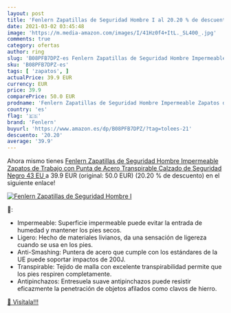 ```yaml
---
layout: post
title: 'Fenlern Zapatillas de Seguridad Hombre I al 20.20 % de descuento'
date: 2021-03-02 03:45:48
image: 'https://m.media-amazon.com/images/I/41Hz0f4+ItL._SL400_.jpg'
comments: true
category: ofertas
author: ring
slug: 'B08PFB7DPZ-es Fenlern Zapatillas de Seguridad Hombre Impermeable Zapatos...'
sku: 'B08PFB7DPZ-es'
tags: [ 'zapatos', ]
actualPrice: 39.9 EUR
currency: EUR
price: 39.9
comparePrice: 50.0 EUR
prodname: 'Fenlern Zapatillas de Seguridad Hombre Impermeable Zapatos de Trabajo con Punta de Acero Transpirable Calzado de Seguridad  Negro 43 EU '
country: 'es'
flag: '🇪🇸'
brand: 'Fenlern'
buyurl: 'https://www.amazon.es/dp/B08PFB7DPZ/?tag=tolees-21'
descuento: '20.20'
average: '39.9'
---
```


Ahora mismo tienes [Fenlern Zapatillas de Seguridad Hombre Impermeable Zapatos de Trabajo con Punta de Acero Transpirable Calzado de Seguridad  Negro 43 EU ](https://www.amazon.es/dp/B08PFB7DPZ/?tag=tolees-21) a 39.9 EUR (original: 50.0 EUR) (20.20 %  de descuento) en el siguiente enlace!

[![Fenlern Zapatillas de Seguridad Hombre I](https://m.media-amazon.com/images/I/41Hz0f4+ItL._SL400_.jpg)](https://www.amazon.es/dp/B08PFB7DPZ/?tag=tolees-21)

🔎:

- Impermeable: Superficie impermeable puede evitar la entrada de humedad y mantener los pies secos.
- Ligero: Hecho de materiales livianos, da una sensación de ligereza cuando se usa en los pies.
- Anti-Smashing: Puntera de acero que cumple con los estándares de la UE puede soportar impactos de 200J.
- Transpirable: Tejido de malla con excelente transpirabilidad permite que los pies respiren completamente.
- Antipinchazos: Entresuela suave antipinchazos puede resistir eficazmente la penetración de objetos afilados como clavos de hierro.

[🛒 Visítala!!!](https://www.amazon.es/dp/B08PFB7DPZ/?tag=tolees-21)

